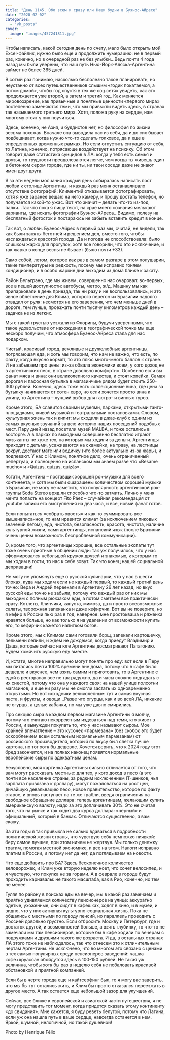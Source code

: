 ```yaml
---
title: "День 1145. Обо всем и сразу или Наши будни в Буэнос-Айресе"
date: "2020-02-02"
categories: 
  - "vk_posts"
cover:
  image: "images/457241811.jpg"
---
```


Чтобы написать, какой сегодня день по счету, мало было открыть мой Excel-файлик, нужно было еще и продолжить нумерацию: не в первый раз, конечно, но в очередной раз не без улыбки…Ведь почти 4 года назад мы были уверены, что наш путь Нью-Йорк-Аляска-Аргентина займет не более 365 дней.

<!--more-->

В сотый раз понимаю, насколько бесполезно такое планировать, но неустанно от всех путешественников слышим «годик покатаемся, а потом домой», чтобы год спустя в тех же соц.сетях увидеть, как это продолжается уже второй, а затем и третий год. Как меняется мировоззрение, как привычные и понятные ценности «первого мира» постепенно заменяются теми, что мы привыкли видеть здесь, в странах так называемого третьего мира. Хотя, положа руку на сердце, нам многому стоит у них поучиться.

Здесь, конечно, не Азия, и буддистов нет, но философия по жизни весьма похожая. Вначале она выводила нас из себя, да и до сих бывает подбешивает, когда нужно что-то сделать толковое, да и еще в определенных временных рамках. Но если отпустить ситуацию от себя, то Латина, конечно, потрясающе воздействует на психику. Об этом говорит даже статистика суицидов в ЛА: когда у тебя есть семья и друзья, то трудности преодолеваются легче, чем когда ты живешь один в бетонном сером городе, где ни ты, ни твои соседи даже не знают имен друг друга.

Я за эти недели молчания каждый день собиралась написать пост любви к столице Аргентины, и каждый раз меня останавливало отсутствие фотографий: Климентий отказывается фотографировать, хотя я уже заранее вешаю на него камеру, и прошу достать телефон, но получается какой-то ужас. Вот что значит – делать что-то из-под палки…Так что пока я пишу текст, на крае моего сознания мелькают варианты, где искать фотографии Буэнос-Айреса…Видимо, полезу на бесплатный фотосток и постараюсь не забыть вставить кредит в конце.

Так вот, о любви. Буэнос-Айрес в первый раз мы, считай, не видели, так как были заняты беготней и решением дел, вместо того, чтобы наслаждаться красотой города. Да и погода не способствовала: было слишком жарко для прогулок, хотя все говорили, что это исключение, и так жарко в конце весны не бывает (было почти +33).

Само собой, летом, которое как раз в самом разгаре в этом полушарии, такие температуры не редкость, посему мы исправно гоняем кондиционер, и в особо жаркие дни выходим из дома ближе к закату.

Район Бельграно, где мы живем, совершенно нас очаровал: во-первых, все в пешей доступности: автобусы, метро, ж/д. Машину мы как припарковали в день приезда, так ни разу и не воспользовались, и это явное облегчение для Клима, которого перегон из Бразилии надолго отвадил от руля: несмотря на его заверения, что чем меньше дней в дороге, тем лучше, проезжать почти тысячу километров каждый день – задачка не из легких.

Мы с такой грустью уезжали из Флорипы, будучи уверенными, что такое удовольствие от нахождения в географической точке мы еще нескоро получим, что атмосфера Буэнос-Айреса стала для нас подарком.

Чистый, красивый город, вежливые и дружелюбные аргентинцы, потрясающая еда, и хоть мы говорим, что нам не важно, что есть, по факту, когда вкусно кормят, то это плюс много-много баллов к стране. И не забываем про цены: из-за обвала экономики всем, у кого доход не в аргентинских песо, в стране довольно комфортно. Особенно если вы фанат мяса и вина: они великолепного качества, и стоят копейки. Самая дорогая и пафосная бутылка в магазинчике рядом будет стоить 250-300 рублей. Конечно, здесь тоже есть коллекционные вина, где цена за бутылку начинается от сотен евро, но если хочется просто вина к ужину, то Аргентина – лучший выбор для гастро- и винных туров.

Кроме этого, БА славится своими музеями, парками, открытыми танго-площадками, живой музыкой и театральными постановками. Словом, культурная жизнь так и кипит: мы сходили в джаз-клуб с одним из самых вкусных звучаний за всю историю наших посещений подобных мест. Пару дней назад посетили музей MALBA, и тоже остались в восторге. А в парках по выходным совершенно бесплатно играют музыканты не хуже тех, на которых мы ходили за деньги. Аргентинцы приходят с детьми, усаживаются на скамейки, на траву, на лестницы вокруг, достают мате или водичку (что более актуально из-за жары), и подпевают. У нас с Климом, понятное дело, очень ограниченный репертуар, и полноценно на испанском мы знаем разве что «Besame mucho» и «Quizás, quizás, quizás».

Кстати, Аргентина – поставщик хорошей рок-музыки для всего континента, и хотя мы были ошарашены количеством хорошей музыки в Бразилии, не могу не заметить, что популярность аргентинской рок-группы Soda Stereo вряд ли способно что-то затмить. Лично у меня мечта попасть на концерт Fito Páez – случайная рекомендация от youtube записи его выступления на два часа, и все, новый фанат готов.

Если попытаться «собрать хвосты» и как-то суммировать все вышенаписанное, то нам нравится климат (за исключением пиковых значений летом), еда, чистота, безопасность, красота, чистота, наличие культурной жизни, сами аргентинцы, испанский язык (после Бразилии очень ценим возможность беспроблемной коммуникации).

О, кроме того, что аргентинцы хорошие, все остальные экспаты тут тоже очень приятные в общении люди: так уж получилось, что у нас сформировался небольшой кружок друзей и знакомых, к которым то мы ходим в гости, то нас к себе зовут. Так что конец нашей социальной депривации!

Не могу не упомянуть еще о русской кулинарии, что у нас в шести блоках, куда мы ходим если не каждый первый, то каждый третий день точно: Вера и Андрей переехали в Аргентину 26 лет назад, но вкус русской еды точно не забыли, потому что каждый раз от них мы выходим с полным рюкзаком еды, а потом сметаем все практически сразу. Котлеты, блинчики, капуста, мимоза, да и просто всевозможные салаты, творожная запеканка и даже кефирчик. Вот вы не поверите, но я кефир в России пью раз в год, наверное: мне простокваша и ряженка нравятся больше, но как только я на удалении от возможности купить его, то кефирчик кажется напитком богов.

Кроме этого, мы с Климом сами готовили борщ, запекали картошечку, пельмени лепили, и ждем не дождемся, когда приедут Владимир и Даша, которые сейчас на юге Аргентины досматривают Патагонию. Будем хомячить русскую еду вместе.

И, кстати, многие неправильно могут понять про еду: вот если в Перу мы питались почти 100% времени вне дома, потому что в кафе было дешевле и вкуснее, чем взять самим и приготовить, то в Аргентине с едой в ресторанах все не так радужно, да и часы сложно подгадать с их сиестой, потому что она у каждого своя: на нашей улице полсотни магазинов, и еще ни разу мы не смогли застать их одновременно открытыми. Но вот исходники великолепные: тут и самая вкусная паста, и фрукты, и овощи…Разве что огурцы, как и во всей ЛА, никакие не огурцы, а целые кабачки, но мы уже давно смирились.

Про секцию сыра в каждом первом магазине Аргентины я молчу, потому что считаю некорректным издеваться над теми, кто живет в России, и вынужден покупать то, что у нас называют сыром. Мое крайней впечатление – это кусочек «пармезана» (без скобок это будет оскорблением всем остальным нормальным пармезанам) от российского производителя, который по вкусу был слегка лучше картона, но тот хотя бы дешевле. Хочется верить, что к 2024 году этот бред закончится, и на полках наконец появятся нормальные европейские сыры по адекватным ценам.

Безусловно, моя картинка Аргентины сильно отличается от того, что вам могут рассказать местные: для тех, у кого доход в песо (а это почти все население страны, за редким исключением IT-шников, чья зарплата привязана к доллару), могут пожаловаться на рост цен, дичайшую девальвацию песо, новое правительство, которое по факту старое, и вновь наступает на те же грабли, введя ограничения на свободное обращение доллара: теперь аргентинцам, желающим купить американскую валюту, надо за это доплачивать 30%. Это не считая того, что на рынке и так ходит два курса доллара: «черный» и официальный, который в банках. Отличаются существенно, я вам скажу.

За эти годы я так привыкла не сильно вдаваться в подробности политической жизни страны, что чувствую себя немножко пиявкой: беру самое лучшее, при этом ничем не жертвуя. Мы только денежку тратим, помогая местной экономике, и все на этом. Налоги исправно платим в России, и потому нет да нет, да поглядываем на новости.

Что еще добавить про БА? Здесь бесконечное количество велодорожек, и Клим уже вторую неделю ноет, что хочет велосипед, и я чувствую, что покупка не за горами. А в феврале в городе будут проходить карнавалы: не такого масштаба, как в Рио, конечно, но тем не менее.

Гуляя по району в поисках еды на вечер, мы в какой раз замечаем и приятно удивляемся количеству пенсионеров на улице: аккуратно одетые, ухоженные, они сидят в кафешках, ходят в кино, и в музеи, и видно, что у них активная культурно-социальная жизнь. Пока не общались с местными по поводу пенсий, но параллель проводить с Россией довольно грустно. Если отбросить Москву и Петербург, где и достаток другой, и возможностей больше, а взять глубинку, то что-то не замечали мы там пенсионеров, которые бы в кафе ходили по вечерам с подружками и друзьями такого же возраста. И да, в остальных странах ЛА этого тоже не наблюдалось, так что отнесем это к отличительным чертам Аргентины. Не исключено, что во многом это связано с ценами в тех самых популярных среди пенсионеров заведений: чашка кофе+круассан обойдутся здесь в 100-150 рублей. Не такая уж величина, чтобы хотя бы раз в неделю себя не побаловать красивой обстановкой и приятной компанией.

Если бы в черте города еще и кайтсерфинг был, то я могу вас заверить, что мы бы тут остались жить, и Клим бы просто отказался переезжать в другое место. А так остается еще небольшой зазор для улучшений.

Сейчас, все ближе к европейской и азиатской части путешествия, я не могу представить тот момент, когда придется сказать этому континенту «до свидания». Мне кажется, я буду реветь белугой, потому что Латина, если уж она нашла путь в ваше сердце, навсегда останется в нем. Яркой, шумной, нелогичной, но такой душевной!

Photo by Henrique Félix

